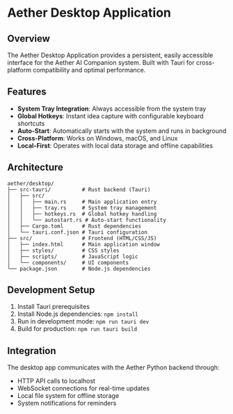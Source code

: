 # Aether Desktop Application

## Overview

The Aether Desktop Application provides a persistent, easily accessible interface for the Aether AI Companion system. Built with Tauri for cross-platform compatibility and optimal performance.

## Features

- **System Tray Integration**: Always accessible from the system tray
- **Global Hotkeys**: Instant idea capture with configurable keyboard shortcuts
- **Auto-Start**: Automatically starts with the system and runs in background
- **Cross-Platform**: Works on Windows, macOS, and Linux
- **Local-First**: Operates with local data storage and offline capabilities

## Architecture

```
aether/desktop/
├── src-tauri/          # Rust backend (Tauri)
│   ├── src/
│   │   ├── main.rs     # Main application entry
│   │   ├── tray.rs     # System tray management
│   │   ├── hotkeys.rs  # Global hotkey handling
│   │   └── autostart.rs # Auto-start functionality
│   ├── Cargo.toml      # Rust dependencies
│   └── tauri.conf.json # Tauri configuration
├── src/                # Frontend (HTML/CSS/JS)
│   ├── index.html      # Main application window
│   ├── styles/         # CSS styles
│   ├── scripts/        # JavaScript logic
│   └── components/     # UI components
└── package.json        # Node.js dependencies
```

## Development Setup

1. Install Tauri prerequisites
2. Install Node.js dependencies: `npm install`
3. Run in development mode: `npm run tauri dev`
4. Build for production: `npm run tauri build`

## Integration

The desktop app communicates with the Aether Python backend through:
- HTTP API calls to localhost
- WebSocket connections for real-time updates
- Local file system for offline storage
- System notifications for reminders